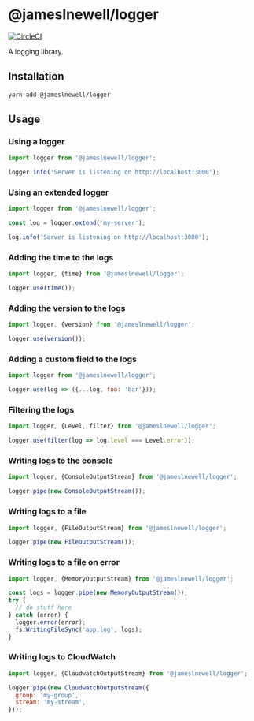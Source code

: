 # @jameslnewell/logger

[![CircleCI](https://circleci.com/gh/jameslnewell/logger/tree/master.svg?style=svg)](https://circleci.com/gh/jameslnewell/logger/tree/master)

A logging library.

## Installation

```sh
yarn add @jameslnewell/logger
```

## Usage

### Using a logger
```js
import logger from '@jameslnewell/logger';

logger.info('Server is listening on http://localhost:3000');
```

### Using an extended logger
```js
import logger from '@jameslnewell/logger';

const log = logger.extend('my-server');

log.info('Server is listening on http://localhost:3000');
```

### Adding the time to the logs
```js
import logger, {time} from '@jameslnewell/logger';

logger.use(time());
```

### Adding the version to the logs
```js
import logger, {version} from '@jameslnewell/logger';

logger.use(version());
```

### Adding a custom field to the logs
```js
import logger from '@jameslnewell/logger';

logger.use(log => ({...log, foo: 'bar'}));
```

### Filtering the logs
```js
import logger, {Level, filter} from '@jameslnewell/logger';

logger.use(filter(log => log.level === Level.error));
```

### Writing logs to the console
```js
import logger, {ConsoleOutputStream} from '@jameslnewell/logger';

logger.pipe(new ConsoleOutputStream());
```

### Writing logs to a file
```js
import logger, {FileOutputStream} from '@jameslnewell/logger';

logger.pipe(new FileOutputStream());
```

### Writing logs to a file on error
```js
import logger, {MemoryOutputStream} from '@jameslnewell/logger';

const logs = logger.pipe(new MemoryOutputStream());
try {
  // do stuff here
} catch (error) {
  logger.error(error);
  fs.WritingFileSync('app.log', logs);
}
```

### Writing logs to CloudWatch
```js
import logger, {CloudwatchOutputStream} from '@jameslnewell/logger';

logger.pipe(new CloudwatchOutputStream({
  group: 'my-group',
  stream: 'my-stream',
}));
```
